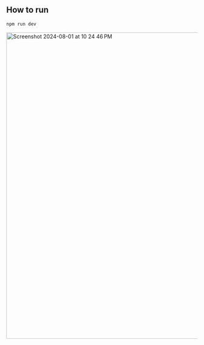 ## How to run

```bash
npm run dev
```
<img width="807" alt="Screenshot 2024-08-01 at 10 24 46 PM" src="https://github.com/user-attachments/assets/4466b806-1cf9-4a58-b7df-18d7921e1314">
